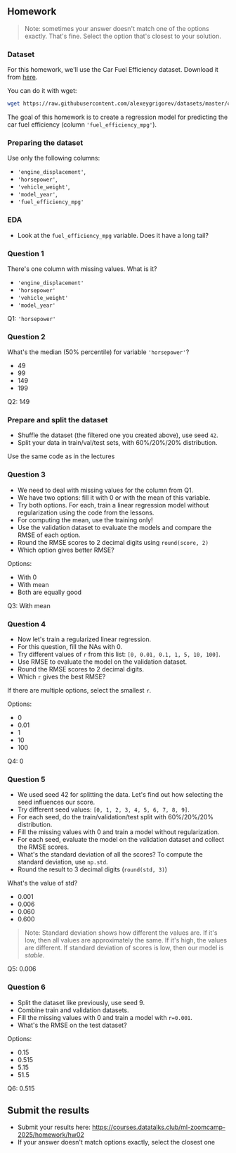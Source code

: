 ## Homework

> Note: sometimes your answer doesn't match one of 
> the options exactly. That's fine. 
> Select the option that's closest to your solution.

### Dataset

For this homework, we'll use the Car Fuel Efficiency dataset. Download it from <a href='https://raw.githubusercontent.com/alexeygrigorev/datasets/master/car_fuel_efficiency.csv'>here</a>.

You can do it with wget:
```bash
wget https://raw.githubusercontent.com/alexeygrigorev/datasets/master/car_fuel_efficiency.csv
```

The goal of this homework is to create a regression model for predicting the car fuel efficiency (column `'fuel_efficiency_mpg'`).

### Preparing the dataset 

Use only the following columns:

* `'engine_displacement'`,
* `'horsepower'`,
* `'vehicle_weight'`,
* `'model_year'`,
* `'fuel_efficiency_mpg'`

### EDA

* Look at the `fuel_efficiency_mpg` variable. Does it have a long tail? 

### Question 1

There's one column with missing values. What is it?

* `'engine_displacement'`
* `'horsepower'`
* `'vehicle_weight'`
* `'model_year'`

Q1: `'horsepower'`

### Question 2

What's the median (50% percentile) for variable `'horsepower'`?

- 49
- 99
- 149
- 199

Q2: 149

### Prepare and split the dataset

* Shuffle the dataset (the filtered one you created above), use seed `42`.
* Split your data in train/val/test sets, with 60%/20%/20% distribution.

Use the same code as in the lectures


### Question 3

* We need to deal with missing values for the column from Q1.
* We have two options: fill it with 0 or with the mean of this variable.
* Try both options. For each, train a linear regression model without regularization using the code from the lessons.
* For computing the mean, use the training only!
* Use the validation dataset to evaluate the models and compare the RMSE of each option.
* Round the RMSE scores to 2 decimal digits using `round(score, 2)`
* Which option gives better RMSE?

Options:

- With 0
- With mean
- Both are equally good

Q3: With mean

### Question 4

* Now let's train a regularized linear regression.
* For this question, fill the NAs with 0. 
* Try different values of `r` from this list: `[0, 0.01, 0.1, 1, 5, 10, 100]`.
* Use RMSE to evaluate the model on the validation dataset.
* Round the RMSE scores to 2 decimal digits.
* Which `r` gives the best RMSE?

If there are multiple options, select the smallest `r`.

Options:

- 0
- 0.01
- 1
- 10
- 100

Q4: 0

### Question 5 

* We used seed 42 for splitting the data. Let's find out how selecting the seed influences our score.
* Try different seed values: `[0, 1, 2, 3, 4, 5, 6, 7, 8, 9]`.
* For each seed, do the train/validation/test split with 60%/20%/20% distribution.
* Fill the missing values with 0 and train a model without regularization.
* For each seed, evaluate the model on the validation dataset and collect the RMSE scores. 
* What's the standard deviation of all the scores? To compute the standard deviation, use `np.std`.
* Round the result to 3 decimal digits (`round(std, 3)`)

What's the value of std?

- 0.001
- 0.006
- 0.060
- 0.600

> Note: Standard deviation shows how different the values are.
> If it's low, then all values are approximately the same.
> If it's high, the values are different. 
> If standard deviation of scores is low, then our model is *stable*.

Q5: 0.006

### Question 6

* Split the dataset like previously, use seed 9.
* Combine train and validation datasets.
* Fill the missing values with 0 and train a model with `r=0.001`. 
* What's the RMSE on the test dataset?

Options:

- 0.15
- 0.515
- 5.15
- 51.5

Q6: 0.515

## Submit the results

* Submit your results here: https://courses.datatalks.club/ml-zoomcamp-2025/homework/hw02
* If your answer doesn't match options exactly, select the closest one
